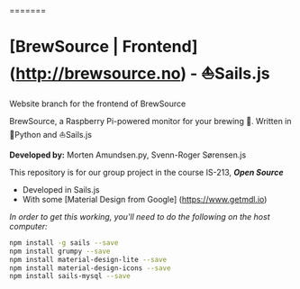 =======
# [BrewSource | Frontend] (http://brewsource.no) - :sailboat:Sails.js
Website branch for the frontend of BrewSource

BrewSource, a Raspberry Pi-powered monitor for your brewing :beers:. Written in :snake:Python and :sailboat:Sails.js

**Developed by:** Morten Amundsen.py, Svenn-Roger Sørensen.js

This repository is for our group project in the course IS-213, **_Open Source_**

- Developed in Sails.js
- With some [Material Design from Google] (https://www.getmdl.io)

_In order to get this working, you'll need to do the following on the host computer:_
```sh
npm install -g sails --save
npm install grumpy --save
npm install material-design-lite --save
npm install material-design-icons --save
npm install sails-mysql --save
```
